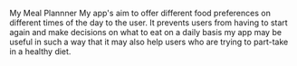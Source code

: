 My Meal Plannner
My app's aim to offer different food preferences on different times of the day to the user. It prevents users
from having to start again and make decisions on what to eat on a daily basis my app may be useful in such a way that 
it may also help users who are trying to part-take in a healthy diet.
